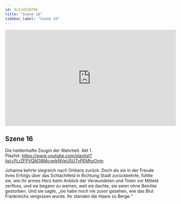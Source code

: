```yaml
---
id: 4sIvd3JEF9k
title: "Szene 16"
sidebar_label: "Szene 16"
---
```


<div class="video-float-container">
  <iframe
    width="560"
    height="315"
    src="https://www.youtube.com/embed/4sIvd3JEF9k"
    title="YouTube video player"
    frameborder="0"
    allow="accelerometer; autoplay; clipboard-write; encrypted-media; gyroscope; picture-in-picture; web-share"
    referrerpolicy="strict-origin-when-cross-origin"
    allowfullscreen
  ></iframe>
</div>

## Szene 16

Die heldenhafte Zeugin der Wahrheit. Akt 1.   
Playlist: https://www.youtube.com/playlist?list=PLrZFPVQM38McvejkNVeU5UTyPEMhzOnjn 

Johanna kehrte siegreich nach Orléans zurück. Doch als sie in der Freude ihres Erfolgs über das Schlachtfeld in Richtung Stadt zurückkehrte, fühlte sie, wie ihr armes Herz beim Anblick der Verwundeten und Toten vor Mitleid zerfloss, und sie begann zu weinen, weil sie dachte, sie seien ohne Beichte gestorben. Und sie sagte, „sie habe noch nie zuvor gesehen, wie das Blut Frankreichs vergossen wurde. Ihr standen die Haare zu Berge.“

